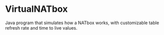 # VirtualNATbox
Java program that simulates how a NATbox works, with customizable table refresh rate and time to live values. 
